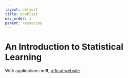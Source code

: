 ```yaml
---
layout: default
title: booklist
nav_order: 1
parent: resources
---
```


# An Introduction to Statistical Learning
With applications in **R**, [offical website](https://www.statlearning.com/online-course).

